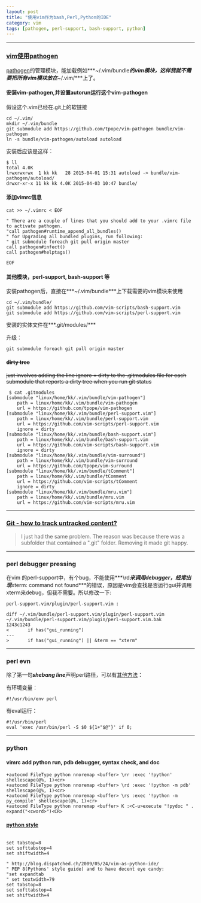 ```yaml
---
layout: post
title: "使用vim作为bash,Perl,Python的IDE"
category: vim
tags: [pathogen, perl-support, bash-support, python]
---
```


*****

### [vim使用pathogen](http://vimcasts.org/episodes/synchronizing-plugins-with-git-submodules-and-pathogen/)

[pathogen](https://github.com/tpope/vim-pathogen)的管理模块，能加载例如***~/.vim/bundle***的vim模块，这样我就不需要把所有vim模块放在***~/.vim/***上了。


#### 安装vim-pathogen,并设置autorun运行这个vim-pathogen

假设这个.vim已经在.git上的软链接

```
cd ~/.vim/
mkdir ~/.vim/bundle
git submodule add https://github.com/tpope/vim-pathogen bundle/vim-pathogen
ln -s bundle/vim-pathogen/autoload autoload
```

安装后应该是这样：

```
$ ll
total 4.0K
lrwxrwxrwx  1 kk kk   28 2015-04-01 15:31 autoload -> bundle/vim-pathogen/autoload/
drwxr-xr-x 11 kk kk 4.0K 2015-04-03 10:47 bundle/
```

#### 添加vimrc信息

```
cat >> ~/.vimrc < EOF

" There are a couple of lines that you should add to your .vimrc file to activate pathogen.
"call pathogen#runtime_append_all_bundles()
" for Upgrading all bundled plugins, run following:
" git submodule foreach git pull origin master
call pathogen#infect()
call pathogen#helptags()

EOF
```

#### 其他模块，perl-support, bash-support 等

安装pathogen后，直接在***~/.vim/bundle***上下载需要的vim模块来使用

```
cd ~/.vim/bundle/
git submodule add https://github.com/vim-scripts/bash-support.vim 
git submodule add https://github.com/vim-scripts/perl-support.vim
```

安装的实体文件在***.git/modules/***

升级：

```
git submodule foreach git pull origin master
```

#### ~~dirty tree~~

~~just involves adding the line ignore = dirty to the .gitmodules file for each submodule that reports a dirty tree when you run git status~~

```
 $ cat .gitmodules 
[submodule "linux/home/kk/.vim/bundle/vim-pathogen"]
    path = linux/home/kk/.vim/bundle/vim-pathogen
    url = https://github.com/tpope/vim-pathogen
[submodule "linux/home/kk/.vim/bundle/perl-support.vim"]
    path = linux/home/kk/.vim/bundle/perl-support.vim
    url = https://github.com/vim-scripts/perl-support.vim
    ignore = dirty
[submodule "linux/home/kk/.vim/bundle/bash-support.vim"]
    path = linux/home/kk/.vim/bundle/bash-support.vim
    url = https://github.com/vim-scripts/bash-support.vim
    ignore = dirty
[submodule "linux/home/kk/.vim/bundle/vim-surround"]
    path = linux/home/kk/.vim/bundle/vim-surround
    url = https://github.com/tpope/vim-surround
[submodule "linux/home/kk/.vim/bundle/tComment"]
    path = linux/home/kk/.vim/bundle/tComment
    url = https://github.com/vim-scripts/tComment
    ignore = dirty
[submodule "linux/home/kk/.vim/bundle/mru.vim"]
    path = linux/home/kk/.vim/bundle/mru.vim
    url = https://github.com/vim-scripts/mru.vim
```

---

### [Git - how to track untracked content?](http://stackoverflow.com/questions/4161022/git-how-to-track-untracked-content)


>I just had the same problem. The reason was because there was a subfolder that contained a ".git" folder. Removing it made git happy.

*****

### perl debugger pressing

在vim 的perl-support中，有个bug，不能使用***\rd***来调用debugger，经常出现***xterm: command not found***的错误，原因是vim会查找是否运行gui并调用xterm来debug，但我不需要。所以修改一下:



```
perl-support.vim/plugin/perl-support.vim :

diff ~/.vim/bundle/perl-support.vim/plugin/perl-support.vim ~/.vim/bundle/perl-support.vim/plugin/perl-support.vim.bak 
1243c1243
<       if has("gui_running") 
---
>       if has("gui_running") || &term == "xterm"
```

*****

### perl evn

除了第一句***shebang line***声明perl路径，可以有[其他方法](http://stackoverflow.com/questions/10059806/do-i-need-to-include-usr-bin-perl-line-in-perl-script-on-windows)：


有环境变量：

```
#!/usr/bin/env perl
```

有eval运行：

```
#!/usr/bin/perl
eval 'exec /usr/bin/perl -S $0 ${1+"$@"}' if 0;
```


*****

### python

####  vimrc add python run, pdb debugger, syntax check, and doc

```
+autocmd FileType python nnoremap <buffer> \rr :exec '!python' shellescape(@%, 1)<cr>
+autocmd FileType python nnoremap <buffer> \rd :exec '!python -m pdb' shellescape(@%, 1)<cr>
+autocmd FileType python nnoremap <buffer> \rs :exec '!python -m py_compile' shellescape(@%, 1)<cr>
+autocmd FileType python nnoremap <buffer> K :<C-u>execute "!pydoc " . expand("<cword>")<CR>
```

####  [python style](http://blog.dispatched.ch/2009/05/24/vim-as-python-ide/)

```

set tabstop=8
set softtabstop=4
set shiftwidth=4

" http://blog.dispatched.ch/2009/05/24/vim-as-python-ide/
" PEP 8(Pythons' style guide) and to have decent eye candy:
"set expandtab
" set textwidth=79
set tabstop=8
set softtabstop=4
set shiftwidth=4
```

